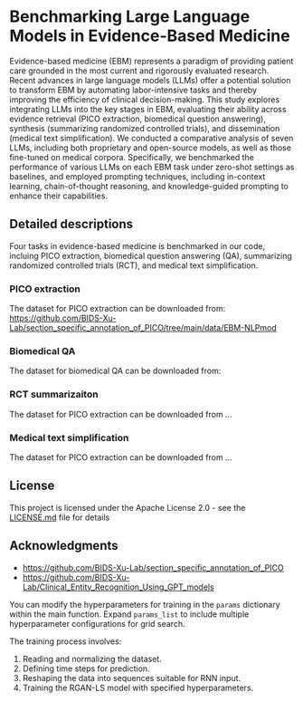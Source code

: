 # Benchmarking Large Language Models in Evidence-Based Medicine

Evidence-based medicine (EBM) represents a paradigm of providing patient care grounded in the most current and rigorously evaluated research. Recent advances in large language models (LLMs) offer a potential solution to transform EBM by automating labor-intensive tasks and thereby improving the efficiency of clinical decision-making.
This study explores integrating LLMs into the key stages in EBM, evaluating their ability across evidence retrieval (PICO extraction, biomedical question answering), synthesis (summarizing randomized controlled trials), and dissemination (medical text simplification). We conducted a comparative analysis of seven LLMs, including both proprietary and open-source models, as well as those fine-tuned on medical corpora. Specifically, we benchmarked the performance of various LLMs on each EBM task under zero-shot settings as baselines, and employed prompting techniques, including in-context learning, chain-of-thought reasoning, and knowledge-guided prompting to enhance their capabilities.

## Detailed descriptions

Four tasks in evidence-based medicine is benchmarked in our code, incluing PICO extraction, biomedical question answering (QA), summarizing randomized controlled trials (RCT), and medical text simplification.

### PICO extraction

The dataset for PICO extraction can be downloaded from: https://github.com/BIDS-Xu-Lab/section_specific_annotation_of_PICO/tree/main/data/EBM-NLPmod

### Biomedical QA


The dataset for biomedical QA can be downloaded from: 

### RCT summarizaiton 

The dataset for PICO extraction can be downloaded from ...



### Medical text simplification

The dataset for PICO extraction can be downloaded from ...



## License

This project is licensed under the Apache License 2.0 - see the [LICENSE.md](LICENSE.md) file for details

## Acknowledgments

* https://github.com/BIDS-Xu-Lab/section_specific_annotation_of_PICO
* https://github.com/BIDS-Xu-Lab/Clinical_Entity_Recognition_Using_GPT_models



You can modify the hyperparameters for training in the `params` dictionary within the main function. Expand `params_list` to include multiple hyperparameter configurations for grid search.

The training process involves:

1. Reading and normalizing the dataset.
2. Defining time steps for prediction.
3. Reshaping the data into sequences suitable for RNN input.
4. Training the RGAN-LS model with specified hyperparameters.